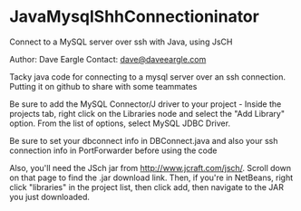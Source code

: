 JavaMysqlShhConnectioninator
============================

Connect to a MySQL server over ssh with Java, using JsCH

Author: Dave Eargle
Contact: dave@daveeargle.com

Tacky java code for connecting to a mysql server over an ssh connection. Putting
it on github to share with some teammates

Be sure to add the MySQL Connector/J driver to your project - Inside the projects
tab, right click on the Libraries node and select the "Add Library" option. From
the list of options, select MySQL JDBC Driver.

Be sure to set your dbconnect info in DBConnect.java and also your ssh connection
info in PortForwarder before using the code

Also, you'll need the JSch jar from http://www.jcraft.com/jsch/. Scroll down
on that page to find the .jar download link. Then, if you're in NetBeans, 
right click "libraries" in the project list, then click add, then navigate to 
the JAR you just downloaded.